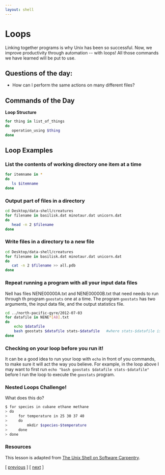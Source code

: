 ```yaml
---
layout: shell
---
```


# Loops
Linking together programs is why Unix has been so successful.
Now, we improve productivity through automation -- with loops!
All those commands we have learned will be put to use.

## Questions of the day:
- How can I perform the same actions on many different files?

## Commands of the Day
**Loop Structure**
```bash
for thing in list_of_things
do
   operation_using $thing
done
```

## Loop Examples

### List the contents of working directory one item at a time
```bash
for itemname in *
do
   ls $itemname
done
```

### Output part of files in a directory
```bash
cd Desktop/data-shell/creatures
for filename in basilisk.dat minotaur.dat unicorn.dat
do 
   head -n 2 $filename
done
```

### Write files in a directory to a new file
```bash
cd Desktop/data-shell/creatures
for filename in basilisk.dat minotaur.dat unicorn.dat
do 
   cat -n 2 $filename >> all.pdb
done
```

### Repeat running a program with all your input data files
Nell has files NENE00000A.txt and NENE00000B.txt that need needs to run through th program
`goostats` one at a time.  The program `goostats` has two arguments, the input data file, and the output statistics file.

```bash
cd ../north-pacific-gyre/2012-07-03
for datafile in NENE*[AB].txt
do
    echo $datafile
    bash goostats $datafile stats-$datafile   #where stats-$datafile is the output of goostats program.
done
```

### Checking on your loop before you run it!
It can be a good idea to run your loop with `echo` in front of you commands, to make sure it will act the way you believe.  For example, in the loop above I may want to first run `echo "bash goostats $datafile stats-$datafile"` before I run the loop to execute the `goostats` program.  


### Nested Loops Challenge!
What does this do?

```bash
$ for species in cubane ethane methane
> do
>     for temperature in 25 30 37 40
>     do
>         mkdir $species-$temperature
>     done
> done
```

### Resources
This lesson is adapted from [The Unix Shell on Software Carpentry](http://swcarpentry.github.io/shell-novice/).


<span class="lesson">
    [&nbsp;<a href="/shell/pipes-filters">previous</a>&nbsp;]
    [&nbsp;<a href="/shell/shell-scripts">next</a>&nbsp;]    
</span>
